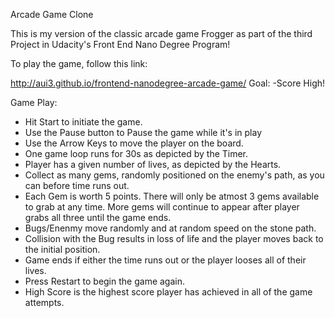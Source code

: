 Arcade Game Clone

This is my version of the classic arcade game Frogger as part of the third Project in Udacity's Front End Nano Degree Program!

To play the game, follow this link: 

http://aui3.github.io/frontend-nanodegree-arcade-game/
Goal:
-Score High!

Game Play:

- Hit Start to initiate the game.
- Use the Pause button to Pause the game while it's in play
- Use the Arrow Keys to move the player on the board.
- One game loop runs for 30s as depicted by the Timer.
- Player has a given number of lives, as depicted by the Hearts.
- Collect as many gems, randomly positioned on the enemy's path, as you can before time runs out.
- Each Gem is worth 5 points. There will only be atmost 3 gems available to grab at any time. More gems will continue to appear after player grabs all three until the game ends.  
- Bugs/Enenmy move randomly and at random speed on the stone path.
- Collision with the Bug results in loss of life and the player moves back to the initial position.
- Game ends if either the time runs out or the player looses all of their lives.
- Press Restart to begin the game again.
- High Score is the highest score player has achieved in all of the game attempts. 
